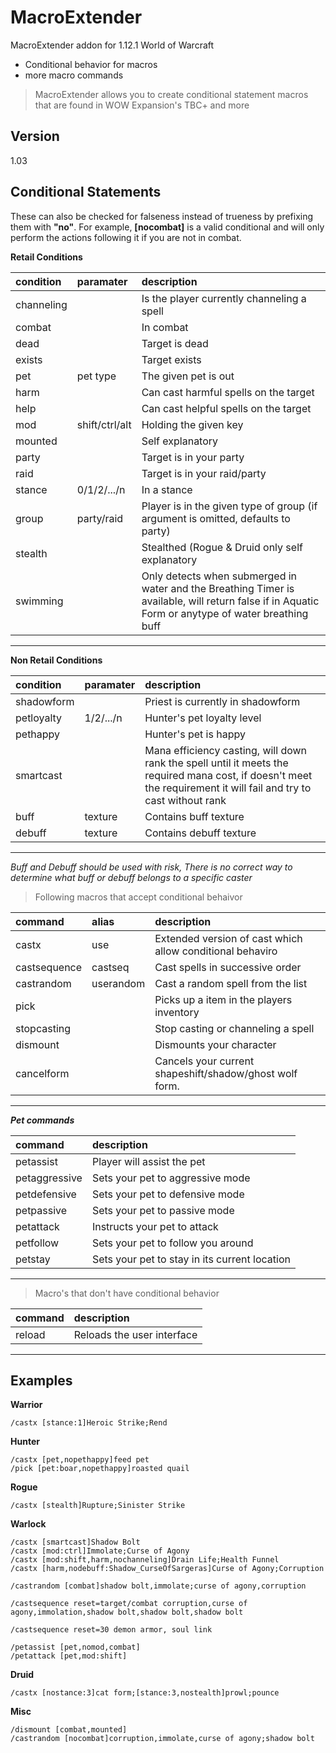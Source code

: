 MacroExtender
=============

MacroExtender addon for 1.12.1 World of Warcraft

  - Conditional behavior for macros
  - more macro commands

> MacroExtender allows you to create conditional statement macros that are found in WOW Expansion's TBC+ and more

Version
----
1.03

Conditional Statements
-----------
These can also be checked for falseness instead of trueness by prefixing them with **"no"**. For example, **[nocombat]** is a valid conditional and will only perform the actions following it if you are not in combat.

**Retail Conditions**

condition|paramater|description
:--|:--|:--|
channeling||Is the player currently channeling a spell
combat||In combat
dead||Target is dead
exists||Target exists
pet|pet type|The given pet is out
harm||Can cast harmful spells on the target
help||Can cast helpful spells on the target
mod|shift/ctrl/alt|Holding the given key
mounted||Self explanatory
party||Target is in your party
raid||Target is in your raid/party
stance|0/1/2/.../n|In a stance
group|party/raid|Player is in the given type of group (if argument is omitted, defaults to party)
stealth||Stealthed (Rogue & Druid only self explanatory
swimming||Only detects when submerged in water and the Breathing Timer is available, will return false if in Aquatic Form or anytype of water breathing buff
---
**Non Retail Conditions**

condition|paramater|description
:--|:--|:--|
shadowform||Priest is currently in shadowform
petloyalty|1/2/.../n|Hunter's pet loyalty level
pethappy||Hunter's pet is happy
smartcast||Mana efficiency casting, will down rank the spell until it meets the required mana cost, if doesn't meet the requirement it will fail and try to cast without rank
buff|texture|Contains buff texture
debuff|texture|Contains debuff texture
---

*Buff and Debuff should be used with risk, There is no correct way to determine what buff or debuff belongs to a specific caster*

> Following macros that accept conditional behaivor

command|alias|description
:--|:--|:--
castx|use|Extended version of cast which allow conditional behaviro
castsequence|castseq|Cast spells in successive order
castrandom|userandom|Cast a random spell from the list 
pick||Picks up a item in the players inventory
stopcasting||Stop casting or channeling a spell
dismount||Dismounts your character
cancelform||Cancels your current shapeshift/shadow/ghost wolf form.
---
___Pet commands___

command|description
:--|:--
petassist|Player will assist the pet
petaggressive|Sets your pet to aggressive mode
petdefensive|Sets your pet to defensive mode
petpassive|Sets your pet to passive mode
petattack|Instructs your pet to attack
petfollow|Sets your pet to follow you around
petstay|Sets your pet to stay in its current location
---

> Macro's that don't have conditional behavior

command|description
:--|:--
reload|Reloads the user interface
---
Examples
-----------
__Warrior__
```
/castx [stance:1]Heroic Strike;Rend
```

__Hunter__
```
/castx [pet,nopethappy]feed pet
/pick [pet:boar,nopethappy]roasted quail
```

__Rogue__
```
/castx [stealth]Rupture;Sinister Strike
```

__Warlock__
```
/castx [smartcast]Shadow Bolt
/castx [mod:ctrl]Immolate;Curse of Agony
/castx [mod:shift,harm,nochanneling]Drain Life;Health Funnel
/castx [harm,nodebuff:Shadow_CurseOfSargeras]Curse of Agony;Corruption

/castrandom [combat]shadow bolt,immolate;curse of agony,corruption

/castsequence reset=target/combat corruption,curse of agony,immolation,shadow bolt,shadow bolt,shadow bolt

/castsequence reset=30 demon armor, soul link

/petassist [pet,nomod,combat]
/petattack [pet,mod:shift]
```

__Druid__
```
/castx [nostance:3]cat form;[stance:3,nostealth]prowl;pounce
```

__Misc__
```
/dismount [combat,mounted]
/castrandom [nocombat]corruption,immolate,curse of agony;shadow bolt
```